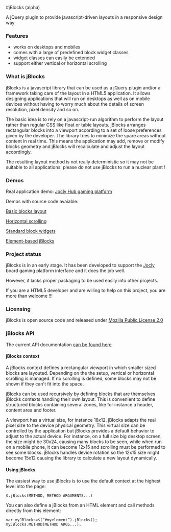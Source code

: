 #jBlocks (alpha)

A jQuery plugin to provide javascript-driven layouts in a responsive design way

### Features

* works on desktops and mobiles
* comes with a large of predefined block widget classes
* widget classes can easily be extended
* support either vertical or horizontal scrolling

### What is jBlocks

jBlocks is a javascript library that can be used as a jQuery plugin and/or a framework taking care of the layout in a HTML5 application. 
It allows designing applications that will run on desktops as well as on mobile devices without having to worry much about the details of screen resolution, pixel density and so on.

The basic idea is to rely on a javascript-run algorithm to perform the layout rather than regular CSS like float or table layouts. jBlocks arranges rectangular blocks into a viewport according to a set of loose preferences given by the developer. The library tries to minimize the spare areas without content in real time. This means the application may add, remove or modify blocks geometry and jBlocks will recalculate and adjust the layout accordingly.

The resulting layout method is not really deterministic so it may not be suitable to all applications: please do not use jBlocks to run a nuclear plant !

### Demos

Real application demo: [Jocly Hub gaming platform](http://www.jocly.com/jocly/hub)

Demos with source code avaiable:

[Basic blocks layout](http://mi-g.github.com/jBlocks/demo/demo1.html)

[Horizontal scrolling](http://mi-g.github.com/jBlocks/demo/demo2.html)

[Standard block widgets](http://mi-g.github.com/jBlocks/demo/demo3.html)

[Element-based jBlocks](http://mi-g.github.com/jBlocks/demo/demo4.html)

### Project status

jBlocks is in an early stage. It has been developed to support the [Jocly](http://www.jocly.com/jocly/hub) board gaming platform interface and it does the job well.

However, it lacks proper packaging to be used easily into other projects.

If you are a HTML5 developer and are willing to help on this project, you are more than welcome !!!

### Licensing

jBlocks is open source code and released under [Mozilla Public License 2.0](http://www.mozilla.org/MPL/2.0/)

### jBlocks API

The current API documentation [can be found here](http://mi-g.github.com/jBlocks/doc/index.html)

#### jBlocks context

A jBlocks context defines a rectangular viewport in which smaller sized blocks are layouted. Depending on the the setup, vertical or horizontal scrolling is managed. If no scrolling is defined, some blocks may not be shown if they can&#039;t fit into the space.

jBlocks can be used recursively by defining blocks that are themselves jBlocks contexts handling their own layout. This is convenient to define structured blocks containing several zones, like for instance a header, content area and footer.

A viewport has a virtual size, for instance 18x12. jBlocks adapts the real pixel size to the device physical geometry. This virtual size can be controlled by the application but jBlocks provides a default behavior to adjust to the actual device. For instance, on a full size big desktop screen, the size might be 30x24, causing many blocks to be seen, while when run on a mobile phone, it can become 12x15 and scrolling must be performed to see some blocks. jBlocks handles device rotation so the 12x15 size might become 15x12 causing the library to calculate a new layout dynamically.

#### Using jBlocks

The easiest way to use jBlocks is to use the default context at the highest level into the page:

    $.jBlocks(METHOD, METHOD ARGUMENTS...)

You can also define a jBlocks from an HTML element and call methods directly from this element:

    var myJBlocks=$(“#myelement”).jBlocks();
    myJBlocks.METHOD(METHOD ARGS...);

